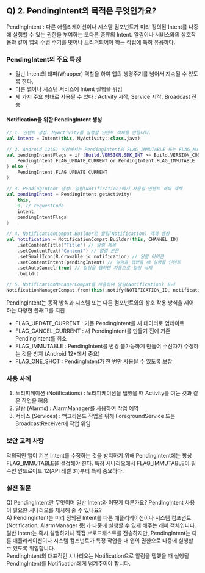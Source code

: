 ## Q) 2. PendingIntent의 목적은 무엇인가요?
PendingIntent : 다른 애플리케이션이나 시스템 컴포넌트가 미리 정의된 Intent를 나중에 실행할 수 있는 권한을 부여하는 또다른 종류의 Intent. 알림이나 서비스와의 상호작용과 같이 앱의 수명 주기를 벗어나 트리거되어야 하는 작업에 특히 유용하다.

### PendingIntent의 주요 특징
- 일반 Intent의 래퍼(Wrapper) 역할을 하여 앱의 생명주기를 넘어서 지속될 수 있도록 한다.
- 다른 앱이나 시스템 서비스에 Intent 실행을 위임
- 세 가지 주요 형태로 사용될 수 있다 : Activity 시작, Service 시작, Broadcast 전송

#### Notification을 위한 PendingIntent 생성
```kotlin
// 1. 인텐트 생성: MyActivity를 실행할 인텐트 객체를 만듭니다.
val intent = Intent(this, MyActivity::class.java)

// 2. Android 12(S) 이상에서는 PendingIntent의 FLAG_IMMUTABLE 또는 FLAG_MUTABLE 플래그 지정이 필수
val pendingIntentFlags = if (Build.VERSION.SDK_INT >= Build.VERSION_CODES.S) {
    PendingIntent.FLAG_UPDATE_CURRENT or PendingIntent.FLAG_IMMUTABLE
} else {
    PendingIntent.FLAG_UPDATE_CURRENT
}

// 3. PendingIntent 생성: 알림(Notification)에서 사용할 인텐트 래퍼 객체
val pendingIntent = PendingIntent.getActivity(
    this,
    0, // requestCode
    intent,
    pendingIntentFlags
)

// 4. NotificationCompat.Builder로 알림(Notification) 객체 생성
val notification = NotificationCompat.Builder(this, CHANNEL_ID)
    .setContentTitle("Title") // 알림 제목
    .setContentText("Content") // 알림 본문
    .setSmallIcon(R.drawable.ic_notification) // 알림 아이콘
    .setContentIntent(pendingIntent) // 알림을 탭했을 때 실행될 인텐트
    .setAutoCancel(true) // 알림을 탭하면 자동으로 알림 삭제
    .build()

// 5. NotificationManagerCompat를 사용하여 알림(Notification) 표시
NotificationManagerCompat.from(this).notify(NOTIFICATION_ID, notification)
```

PendingIntent는 동작 방식과 시스템 또는 다른 컴포넌트와의 상호 작용 방식을 제어하는 다양한 플래그를 지원
- FLAG_UPDATE_CURRENT : 기존 PendingIntent를 새 데이터로 업데이트
- FLAG_CANCEL_CURRENT : 새 PendingIntent를 만들기 전에 기존 PendingIntent를 취소
- FLAG_IMMUTABLE : PendingIntent를 변경 불가능하게 만들어 수신자가 수정하는 것을 방지 (Android 12+에서 중요)
- FLAG_ONE_SHOT : PendingIntent가 한 번만 사용될 수 있도록 보장

### 사용 사례
1. 노티피케이션 (Notifications) : 노티피케이션을 탭했을 때 Activity를 여는 것과 같은 작업을 허용
2. 알람 (Alarms) : AlarmManager를 사용하여 작업 예약
3. 서비스 (Services) : 백그라운드 작업을 위해 ForegroundService 또는 BroadcastReceiver에 작업 위임

### 보안 고려 사항
악의적인 앱이 기본 Intent를 수정하는 것을 방지하기 위해 PendingIntent에는 항상 FLAG_IMMUTABLE을 설정해야 한다. 특정 시나리오에서 FLAG_IMMUTABLE이 필수인 안드로이드 12(API 레벨 31)부터 특히 중요하다.

### 실전 질문
Q) PendingIntent란 무엇이며 일반 Intent와 어떻게 다른가요?
PendingIntent 사용이 필요한 시나리오를 제시해 줄 수 있나요?<br>
A)
PendingIntent는 미리 정의된 Intent를 다른 애플리케이션이나 시스템 컴포넌트(Notification, AlarmManager 등)가 나중에 실행할 수 있게 해주는 래퍼 객체입니다.<br>
일반 Intent는 즉시 실행하거나 직접 브로드캐스트를 전송하지만, PendingIntent는 다른 애플리케이션이나 시스템 컴포넌트가 특정 작업을 내 앱의 권한으로 나중에 실행할 수 있도록 위임합니다.<br>
PendingIntent의 대표적인 시나리오는 Notification으로 알림을 탭했을 때 실행될 PendingIntent를 Notification에게 넘겨주어야 합니다.
